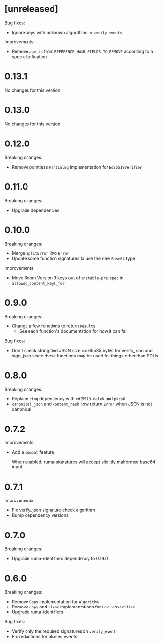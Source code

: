 # [unreleased]

Bug fixes:

- Ignore keys with unknown algorithms in `verify_events`

Improvements:

- Remove `age_ts` from `REFERENCE_HASH_FIELDS_TO_REMOVE` according to a spec clarification

# 0.13.1

No changes for this version

# 0.13.0

No changes for this version

# 0.12.0

Breaking changes:

* Remove pointless `PartialEq` implementation for `Ed25519Verifier`

# 0.11.0

Breaking changes:

* Upgrade dependencies

# 0.10.0

Breaking changes:

* Merge `SplitError` into `Error`
* Update some function signatures to use the new `Base64` type

Improvements:

* Move Room Version 9 keys out of `unstable-pre-spec` in `allowed_content_keys_for`

# 0.9.0

Breaking changes:

* Change a few functions to return `Result`s
  * See each function's documentation for how it can fail

Bug fixes:

* Don't check stringified JSON size <= 65535 bytes for verify_json and sign_json
  since these functions may be used for things other than PDUs

# 0.8.0

Breaking changes:

* Replace `ring` dependency with `ed25519-dalek` and `pkcs8`
* `canonical_json` and `content_hash` now return `Error` when JSON is not canonical

# 0.7.2

Improvements:

* Add a `compat` feature

  When enabled, ruma-signatures will accept slightly malformed base64 input.

# 0.7.1

Improvements:

* Fix verify_json signature check algorithm
* Bump dependency versions

# 0.7.0

Breaking changes:

* Upgrade ruma-identifiers dependency to 0.19.0

# 0.6.0

Breaking changes:

* Remove `Copy` implementation for `Algorithm`
* Remove `Copy` and `Clone` implementations for `Ed25519Verifier`
* Upgrade ruma-identifiers

Bug fixes:

* Verify only the required signatures on `verify_event`
* Fix redactions for aliases events
